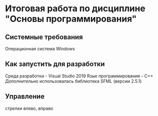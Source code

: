 # Итоговая работа по дисциплине "Основы программирования"

## Системные требования
Операционная система Windows
## Как запустить для разработки
Среда разработки - Visual Studio 2019
Язык программирования - C++
Дополнительно использовалась библиотека SFML (версии 2.5.1)
## Управление 
стрелки влево, вправо
